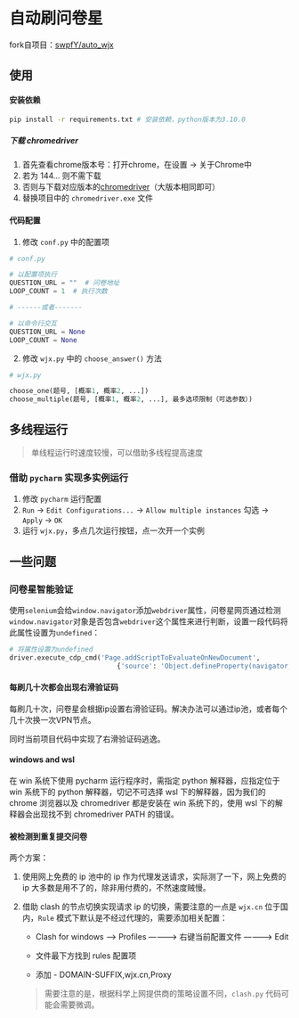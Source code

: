 # 自动刷问卷星

fork自项目：[swpfY/auto_wjx](https://github.com/swpfY/auto_wjx)

## 使用

#### 安装依赖

```bash
pip install -r requirements.txt # 安装依赖，python版本为3.10.0
```

##### 下载 chromedriver

1. 首先查看chrome版本号：打开chrome，在设置 -> 关于Chrome中
2. 若为 144... 则不需下载
3. 否则与下载对应版本的[chromedriver](https://sites.google.com/chromium.org/driver/)（大版本相同即可）
4. 替换项目中的 `chromedriver.exe` 文件

#### 代码配置

1. 修改 `conf.py` 中的配置项

```python
# conf.py

# 以配置项执行
QUESTION_URL = ""  # 问卷地址
LOOP_COUNT = 1  # 执行次数

# ------或者-------

# 以命令行交互
QUESTION_URL = None
LOOP_COUNT = None
```

2. 修改 `wjx.py` 中的 `choose_answer()` 方法

```python
# wjx.py

choose_one(题号, [概率1, 概率2, ...])
choose_multiple(题号, [概率1, 概率2, ...], 最多选项限制（可选参数）)
```

## 多线程运行

> 单线程运行时速度较慢，可以借助多线程提高速度

### 借助 `pycharm` 实现多实例运行

1. 修改 `pycharm` 运行配置
2. `Run` -> `Edit Configurations...` -> `Allow multiple instances` 勾选 -> `Apply` -> `OK`
3. 运行 `wjx.py`，多点几次运行按钮，点一次开一个实例

## 一些问题

### 问卷星智能验证

使用`selenium`会给`window.navigator`添加`webdriver`属性，问卷星网页通过检测`window.navigator`对象是否包含`webdriver`这个属性来进行判断，设置一段代码将此属性设置为`undefined`：

```python
# 将属性设置为undefined
driver.execute_cdp_cmd('Page.addScriptToEvaluateOnNewDocument',
                           {'source': 'Object.defineProperty(navigator, "webdriver", {get: () => undefined})'})
```

#### 每刷几十次都会出现右滑验证码

每刷几十次，问卷星会根据ip设置右滑验证码。解决办法可以通过ip池，或者每个几十次换一次VPN节点。

同时当前项目代码中实现了右滑验证码逃逸。

#### windows and wsl

在 win 系统下使用 pycharm 运行程序时，需指定 python 解释器，应指定位于 win 系统下的 python 解释器，切记不可选择 wsl 下的解释器，因为我们的 chrome 浏览器以及 chromedriver 都是安装在 win 系统下的，使用 wsl 下的解释器会出现找不到 chromedriver PATH 的错误。

#### 被检测到重复提交问卷

两个方案：

1. 使用网上免费的 ip 池中的 ip 作为代理发送请求，实际测了一下，网上免费的 ip 大多数是用不了的，除非用付费的，不然速度贼慢。

2. 借助 clash 的节点切换实现请求 ip 的切换，需要注意的一点是 `wjx.cn` 位于国内，`Rule` 模式下默认是不经过代理的，需要添加相关配置：

    + Clash for windows ——> Profiles ————> 右键当前配置文件 ————> Edit

    + 文件最下方找到 rules 配置项

    + 添加 - DOMAIN-SUFFIX,wjx.cn,Proxy

    > 需要注意的是，根据科学上网提供商的策略设置不同，`clash.py` 代码可能会需要微调。
